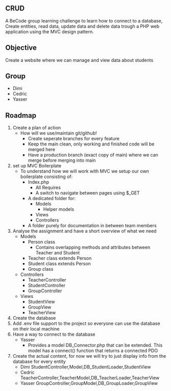 ## CRUD
A BeCode group learning challenge to learn how to connect to a database, Create entities, read data, update data and delete data trough a PHP web application using the MVC design pattern.

## Objective
Create a website where we can manage and view data about students 

## Group
- Dimi
- Cedric
- Yasser

## Roadmap
1. Create a plan of action
    - How will we use/maintain git/github!
        - Create seperate branches for every feature
        - Keep the main clean, only working and finished code will be merged here
        - Have a production branch (exact copy of main) where we can merge before merging into main
2. set up MVC Boilerplate
    - To understand how we will work with MVC we setup our own boilerplate consisting of:
        - Index.php
            - All Requires
            - A switch to navigate between pages using $_GET
        - A dedicated folder for:
            - Models
                - Helper models
            - Views
            - Controllers
        - A folder purely for documentation in between team members
3. Analyse the assignment and have a short overview of what we need
    - Models
        - Person class
            - Contains overlapping methods and attributes between Teacher and Student
        - Teacher class extends Person
        - Student class extends Person
        - Group class
    - Controllers
        - TeacherController
        - StudentController
        - GroupController
    - Views
        - StudentView
        - GroupView
        - TeacherView
4. Create the database
5. Add .env file support to the project so everyone can use the database on their local machine
6. Have a way to connect to the database
    - Yasser
        - Provides a model DB_Connector.php that can be extended. This model has a connect() function that returns a connected PDO
6. Create the actual content, for now we will try to just display info from the database for every entity
    - Dimi
        StudentController,Model,DB_StudentLoader,StudentView
    - Cedric
        TeacherController,TeacherModel,DB_TeacherLoader,TeacherView
    - Yasser
        GroupController,GroupModel,DB_GroupLoader,GroupView